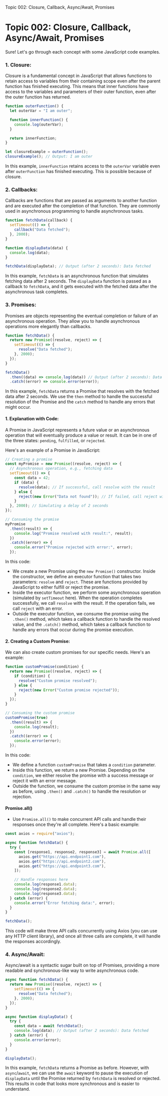 Topic 002: Closure, Callback, Async/Await, Promises

# Topic 002: Closure, Callback, Async/Await, Promises

Sure! Let's go through each concept with some JavaScript code examples.

### 1. Closure:

Closure is a fundamental concept in JavaScript that allows functions to retain access to variables from their containing scope even after the parent function has finished executing. This means that inner functions have access to the variables and parameters of their outer function, even after the outer function has returned.

```javascript
function outerFunction() {
  let outerVar = "I am outer";

  function innerFunction() {
    console.log(outerVar);
  }

  return innerFunction;
}

let closureExample = outerFunction();
closureExample(); // Output: I am outer
```

In this example, `innerFunction` retains access to the `outerVar` variable even after `outerFunction` has finished executing. This is possible because of closure.

### 2. Callbacks:

Callbacks are functions that are passed as arguments to another function and are executed after the completion of that function. They are commonly used in asynchronous programming to handle asynchronous tasks.

```javascript
function fetchData(callback) {
  setTimeout(() => {
    callback("Data fetched");
  }, 2000);
}

function displayData(data) {
  console.log(data);
}

fetchData(displayData); // Output (after 2 seconds): Data fetched
```

In this example, `fetchData` is an asynchronous function that simulates fetching data after 2 seconds. The `displayData` function is passed as a callback to `fetchData`, and it gets executed with the fetched data after the asynchronous task completes.

### 3. Promises:

Promises are objects representing the eventual completion or failure of an asynchronous operation. They allow you to handle asynchronous operations more elegantly than callbacks.

```javascript
function fetchData() {
  return new Promise((resolve, reject) => {
    setTimeout(() => {
      resolve("Data fetched");
    }, 2000);
  });
}

fetchData()
  .then((data) => console.log(data)) // Output (after 2 seconds): Data fetched
  .catch((error) => console.error(error));
```

In this example, `fetchData` returns a Promise that resolves with the fetched data after 2 seconds. We use the `then` method to handle the successful resolution of the Promise and the `catch` method to handle any errors that might occur.

#### 1. Explanation with Code:

A Promise in JavaScript represents a future value or an asynchronous operation that will eventually produce a value or result. It can be in one of the three states: `pending`, `fulfilled`, or `rejected`.

Here's an example of a Promise in JavaScript:

```javascript
// Creating a promise
const myPromise = new Promise((resolve, reject) => {
  // Asynchronous operation, e.g., fetching data
  setTimeout(() => {
    const data = 42;
    if (data) {
      resolve(data); // If successful, call resolve with the result
    } else {
      reject(new Error("Data not found")); // If failed, call reject with an error
    }
  }, 2000); // Simulating a delay of 2 seconds
});

// Consuming the promise
myPromise
  .then((result) => {
    console.log("Promise resolved with result:", result);
  })
  .catch((error) => {
    console.error("Promise rejected with error:", error);
  });
```

In this code:

- We create a new Promise using the `new Promise()` constructor. Inside the constructor, we define an executor function that takes two parameters: `resolve` and `reject`. These are functions provided by JavaScript to either fulfill or reject the promise.
- Inside the executor function, we perform some asynchronous operation (simulated by `setTimeout` here). When the operation completes successfully, we call `resolve` with the result. If the operation fails, we call `reject` with an error.
- Outside the executor function, we consume the promise using the `.then()` method, which takes a callback function to handle the resolved value, and the `.catch()` method, which takes a callback function to handle any errors that occur during the promise execution.

#### 2. Creating a Custom Promise:

We can also create custom promises for our specific needs. Here's an example:

```javascript
function customPromise(condition) {
  return new Promise((resolve, reject) => {
    if (condition) {
      resolve("Custom promise resolved");
    } else {
      reject(new Error("Custom promise rejected"));
    }
  });
}

// Consuming the custom promise
customPromise(true)
  .then((result) => {
    console.log(result);
  })
  .catch((error) => {
    console.error(error);
  });
```

In this code:

- We define a function `customPromise` that takes a `condition` parameter.
- Inside this function, we return a new Promise. Depending on the `condition`, we either resolve the promise with a success message or reject it with an error message.
- Outside the function, we consume the custom promise in the same way as before, using `.then()` and `.catch()` to handle the resolution or rejection.

#### Promise.all()

- Use `Promise.all()` to make concurrent API calls and handle their responses once they're all complete. Here's a basic example:

```javascript
const axios = require("axios");

async function fetchData() {
  try {
    const [response1, response2, response3] = await Promise.all([
      axios.get("https://api.endpoint1.com"),
      axios.get("https://api.endpoint2.com"),
      axios.get("https://api.endpoint3.com"),
    ]);

    // Handle responses here
    console.log(response1.data);
    console.log(response2.data);
    console.log(response3.data);
  } catch (error) {
    console.error("Error fetching data:", error);
  }
}

fetchData();
```

This code will make three API calls concurrently using Axios (you can use any HTTP client library), and once all three calls are complete, it will handle the responses accordingly.

### 4. Async/Await:

Async/await is a syntactic sugar built on top of Promises, providing a more readable and synchronous-like way to write asynchronous code.

```javascript
async function fetchData() {
  return new Promise((resolve, reject) => {
    setTimeout(() => {
      resolve("Data fetched");
    }, 2000);
  });
}

async function displayData() {
  try {
    const data = await fetchData();
    console.log(data); // Output (after 2 seconds): Data fetched
  } catch (error) {
    console.error(error);
  }
}

displayData();
```

In this example, `fetchData` returns a Promise as before. However, with `async`/`await`, we can use the `await` keyword to pause the execution of `displayData` until the Promise returned by `fetchData` is resolved or rejected. This results in code that looks more synchronous and is easier to understand.
